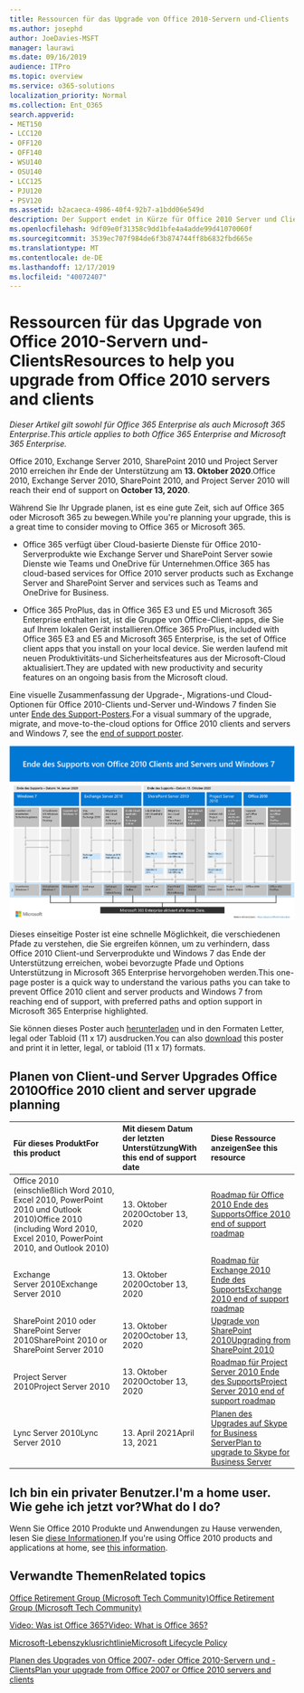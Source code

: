```yaml
---
title: Ressourcen für das Upgrade von Office 2010-Servern und-Clients
ms.author: josephd
author: JoeDavies-MSFT
manager: laurawi
ms.date: 09/16/2019
audience: ITPro
ms.topic: overview
ms.service: o365-solutions
localization_priority: Normal
ms.collection: Ent_O365
search.appverid:
- MET150
- LCC120
- OFF120
- OFF140
- WSU140
- OSU140
- LCC125
- PJU120
- PSV120
ms.assetid: b2acaeca-4986-40f4-92b7-a1bdd06e549d
description: Der Support endet in Kürze für Office 2010 Server und Clientanwendungen, und es sind keine benutzerdefinierten Support Vereinbarungen verfügbar. Verwenden Sie diesen Artikel, um mit der Planung des Upgrades jetzt zu beginnen.
ms.openlocfilehash: 9df09e0f31358c9dd1bfe4a4adde99d41070060f
ms.sourcegitcommit: 3539ec707f984de6f3b874744ff8b6832fbd665e
ms.translationtype: MT
ms.contentlocale: de-DE
ms.lasthandoff: 12/17/2019
ms.locfileid: "40072407"
---
```

# <a name="resources-to-help-you-upgrade-from-office-2010-servers-and-clients"></a><span data-ttu-id="d51dd-104">Ressourcen für das Upgrade von Office 2010-Servern und-Clients</span><span class="sxs-lookup"><span data-stu-id="d51dd-104">Resources to help you upgrade from Office 2010 servers and clients</span></span>

<span data-ttu-id="d51dd-105">*Dieser Artikel gilt sowohl für Office 365 Enterprise als auch Microsoft 365 Enterprise*.</span><span class="sxs-lookup"><span data-stu-id="d51dd-105">*This article applies to both Office 365 Enterprise and Microsoft 365 Enterprise.*</span></span>

<span data-ttu-id="d51dd-106">Office 2010, Exchange Server 2010, SharePoint 2010 und Project Server 2010 erreichen ihr Ende der Unterstützung am **13. Oktober 2020**.</span><span class="sxs-lookup"><span data-stu-id="d51dd-106">Office 2010, Exchange Server 2010, SharePoint 2010, and Project Server 2010 will reach their end of support on **October 13, 2020**.</span></span> 

<span data-ttu-id="d51dd-107">Während Sie Ihr Upgrade planen, ist es eine gute Zeit, sich auf Office 365 oder Microsoft 365 zu bewegen.</span><span class="sxs-lookup"><span data-stu-id="d51dd-107">While you're planning your upgrade, this is a great time to consider moving to Office 365 or Microsoft 365.</span></span> 

- <span data-ttu-id="d51dd-108">Office 365 verfügt über Cloud-basierte Dienste für Office 2010-Serverprodukte wie Exchange Server und SharePoint Server sowie Dienste wie Teams und OneDrive für Unternehmen.</span><span class="sxs-lookup"><span data-stu-id="d51dd-108">Office 365 has cloud-based services for Office 2010 server products such as Exchange Server and SharePoint Server and services such as Teams and OneDrive for Business.</span></span> 

- <span data-ttu-id="d51dd-109">Office 365 ProPlus, das in Office 365 E3 und E5 und Microsoft 365 Enterprise enthalten ist, ist die Gruppe von Office-Client-apps, die Sie auf Ihrem lokalen Gerät installieren.</span><span class="sxs-lookup"><span data-stu-id="d51dd-109">Office 365 ProPlus, included with Office 365 E3 and E5 and Microsoft 365 Enterprise, is the set of Office client apps that you install on your local device.</span></span> <span data-ttu-id="d51dd-110">Sie werden laufend mit neuen Produktivitäts-und Sicherheitsfeatures aus der Microsoft-Cloud aktualisiert.</span><span class="sxs-lookup"><span data-stu-id="d51dd-110">They are updated with new productivity and security features on an ongoing basis from the Microsoft cloud.</span></span>

<span data-ttu-id="d51dd-111">Eine visuelle Zusammenfassung der Upgrade-, Migrations-und Cloud-Optionen für Office 2010-Clients und-Server und-Windows 7 finden Sie unter [Ende des Support-Posters](./media/upgrade-from-office-2010-servers-and-products/Office2010Windows7EndOfSupport.pdf).</span><span class="sxs-lookup"><span data-stu-id="d51dd-111">For a visual summary of the upgrade, migrate, and move-to-the-cloud options for Office 2010 clients and servers and Windows 7, see the [end of support poster](./media/upgrade-from-office-2010-servers-and-products/Office2010Windows7EndOfSupport.pdf).</span></span>

![Office 2010 von Clients und Servern und Windows 7 Ende des Support-Posters](./media/upgrade-from-office-2010-servers-and-products/office2010-windows7-end-of-support.png)

<span data-ttu-id="d51dd-113">Dieses einseitige Poster ist eine schnelle Möglichkeit, die verschiedenen Pfade zu verstehen, die Sie ergreifen können, um zu verhindern, dass Office 2010 Client-und Serverprodukte und Windows 7 das Ende der Unterstützung erreichen, wobei bevorzugte Pfade und Options Unterstützung in Microsoft 365 Enterprise hervorgehoben werden.</span><span class="sxs-lookup"><span data-stu-id="d51dd-113">This one-page poster is a quick way to understand the various paths you can take to prevent Office 2010 client and server products and Windows 7 from reaching end of support, with preferred paths and option support in Microsoft 365 Enterprise highlighted.</span></span>

<span data-ttu-id="d51dd-114">Sie können dieses Poster auch [herunterladen](https://github.com/MicrosoftDocs/microsoft-365-docs/raw/public/microsoft-365/enterprise/media/migration-microsoft-365-enterprise-workload/Office2010Windows7EndOfSupport.pdf) und in den Formaten Letter, legal oder Tabloid (11 x 17) ausdrucken.</span><span class="sxs-lookup"><span data-stu-id="d51dd-114">You can also [download](https://github.com/MicrosoftDocs/microsoft-365-docs/raw/public/microsoft-365/enterprise/media/migration-microsoft-365-enterprise-workload/Office2010Windows7EndOfSupport.pdf) this poster and print it in letter, legal, or tabloid (11 x 17) formats.</span></span>
      
## <a name="office-2010-client-and-server-upgrade-planning"></a><span data-ttu-id="d51dd-115">Planen von Client-und Server Upgrades Office 2010</span><span class="sxs-lookup"><span data-stu-id="d51dd-115">Office 2010 client and server upgrade planning</span></span>
  
|<span data-ttu-id="d51dd-116">**Für dieses Produkt**</span><span class="sxs-lookup"><span data-stu-id="d51dd-116">**For this product**</span></span>|<span data-ttu-id="d51dd-117">**Mit diesem Datum der letzten Unterstützung**</span><span class="sxs-lookup"><span data-stu-id="d51dd-117">**With this end of support date**</span></span>|<span data-ttu-id="d51dd-118">**Diese Ressource anzeigen**</span><span class="sxs-lookup"><span data-stu-id="d51dd-118">**See this resource**</span></span>|
|:-----|:-----|:-----|
|<span data-ttu-id="d51dd-119">Office 2010 (einschließlich Word 2010, Excel 2010, PowerPoint 2010 und Outlook 2010)</span><span class="sxs-lookup"><span data-stu-id="d51dd-119">Office 2010 (including Word 2010, Excel 2010, PowerPoint 2010, and Outlook 2010)</span></span>  <br/> | <span data-ttu-id="d51dd-120">13. Oktober 2020</span><span class="sxs-lookup"><span data-stu-id="d51dd-120">October 13, 2020</span></span> |[<span data-ttu-id="d51dd-121">Roadmap für Office 2010 Ende des Supports</span><span class="sxs-lookup"><span data-stu-id="d51dd-121">Office 2010 end of support roadmap</span></span>](https://docs.microsoft.com/DeployOffice/office-2010-end-support-roadmap) <br/> |
|<span data-ttu-id="d51dd-122">Exchange Server 2010</span><span class="sxs-lookup"><span data-stu-id="d51dd-122">Exchange Server 2010</span></span>  <br/> | <span data-ttu-id="d51dd-123">13. Oktober 2020</span><span class="sxs-lookup"><span data-stu-id="d51dd-123">October 13, 2020</span></span>  |[<span data-ttu-id="d51dd-124">Roadmap für Exchange 2010 Ende des Supports</span><span class="sxs-lookup"><span data-stu-id="d51dd-124">Exchange 2010 end of support roadmap</span></span>](exchange-2010-end-of-support.md) <br/> |
|<span data-ttu-id="d51dd-125">SharePoint 2010 oder SharePoint Server 2010</span><span class="sxs-lookup"><span data-stu-id="d51dd-125">SharePoint 2010 or SharePoint Server 2010</span></span>  <br/> | <span data-ttu-id="d51dd-126">13. Oktober 2020</span><span class="sxs-lookup"><span data-stu-id="d51dd-126">October 13, 2020</span></span> |[<span data-ttu-id="d51dd-127">Upgrade von SharePoint 2010</span><span class="sxs-lookup"><span data-stu-id="d51dd-127">Upgrading from SharePoint 2010</span></span>](upgrade-from-sharepoint-2010.md) <br/> |
|<span data-ttu-id="d51dd-128">Project Server 2010</span><span class="sxs-lookup"><span data-stu-id="d51dd-128">Project Server 2010</span></span> <br/> | <span data-ttu-id="d51dd-129">13. Oktober 2020</span><span class="sxs-lookup"><span data-stu-id="d51dd-129">October 13, 2020</span></span> | [<span data-ttu-id="d51dd-130">Roadmap für Project Server 2010 Ende des Supports</span><span class="sxs-lookup"><span data-stu-id="d51dd-130">Project Server 2010 end of support roadmap</span></span>](project-server-2010-end-of-support.md) <br/> |
|<span data-ttu-id="d51dd-131">Lync Server 2010</span><span class="sxs-lookup"><span data-stu-id="d51dd-131">Lync Server 2010</span></span> <br/> | <span data-ttu-id="d51dd-132">13. April 2021</span><span class="sxs-lookup"><span data-stu-id="d51dd-132">April 13, 2021</span></span> | [<span data-ttu-id="d51dd-133">Planen des Upgrades auf Skype for Business Server</span><span class="sxs-lookup"><span data-stu-id="d51dd-133">Plan to upgrade to Skype for Business Server</span></span>](https://docs.microsoft.com/skypeforbusiness/plan-your-deployment/upgrade) <br/> |
    
## <a name="im-a-home-user-what-do-i-do"></a><span data-ttu-id="d51dd-134">Ich bin ein privater Benutzer.</span><span class="sxs-lookup"><span data-stu-id="d51dd-134">I'm a home user.</span></span> <span data-ttu-id="d51dd-135">Wie gehe ich jetzt vor?</span><span class="sxs-lookup"><span data-stu-id="d51dd-135">What do I do?</span></span>

<span data-ttu-id="d51dd-136">Wenn Sie Office 2010 Produkte und Anwendungen zu Hause verwenden, lesen Sie [diese Informationen](plan-upgrade-previous-versions-office.md#im-a-home-user-what-do-i-do).</span><span class="sxs-lookup"><span data-stu-id="d51dd-136">If you're using Office 2010 products and applications at home, see [this information](plan-upgrade-previous-versions-office.md#im-a-home-user-what-do-i-do).</span></span>

## <a name="related-topics"></a><span data-ttu-id="d51dd-137">Verwandte Themen</span><span class="sxs-lookup"><span data-stu-id="d51dd-137">Related topics</span></span>

[<span data-ttu-id="d51dd-138">Office Retirement Group (Microsoft Tech Community)</span><span class="sxs-lookup"><span data-stu-id="d51dd-138">Office Retirement Group (Microsoft Tech Community)</span></span>](https://go.microsoft.com/fwlink/?linkid=842065)
  
[<span data-ttu-id="d51dd-139">Video: Was ist Office 365?</span><span class="sxs-lookup"><span data-stu-id="d51dd-139">Video: What is Office 365?</span></span>](https://support.office.com/article/847caf12-2589-452c-8aca-1c009797678b.aspx)
  
[<span data-ttu-id="d51dd-140">Microsoft-Lebenszyklusrichtlinie</span><span class="sxs-lookup"><span data-stu-id="d51dd-140">Microsoft Lifecycle Policy</span></span>](https://go.microsoft.com/fwlink/?linkid=865200)

[<span data-ttu-id="d51dd-141">Planen des Upgrades von Office 2007- oder Office 2010-Servern und -Clients</span><span class="sxs-lookup"><span data-stu-id="d51dd-141">Plan your upgrade from Office 2007 or Office 2010 servers and clients</span></span>](plan-upgrade-previous-versions-office.md)

